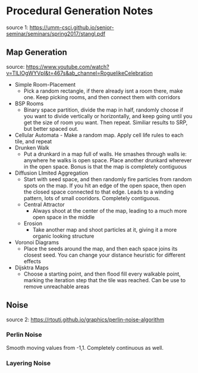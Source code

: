 # Procedural Generation Notes
source 1: https://umm-csci.github.io/senior-seminar/seminars/spring2017/stangl.pdf


## Map Generation 
source: https://www.youtube.com/watch?v=TlLIOgWYVpI&t=467s&ab_channel=RoguelikeCelebration
-   Simple Room-Placement
	- Pick a random rectangle, if there already isnt a room there, make one. Keep picking rooms, and then connect them with corridors
-   BSP Rooms
	- Binary space partition, divide the map in half, randomly choose if you want to divide vertically or horizontally, and keep going until you get the size of room you want. Then repeat. Similiar results to SRP, but better spaced out.
 -   Cellular Automata
	- Make a random map. Apply cell life rules to each tile, and repeat
-  Drunken Walk
	- Put a drunkard in a map full of walls. He smashes through walls ie: anywhere he walks is open space. Place another drunkard wherever in the open space. Bonus is that the map is completely contiguous
-  Diffusion LImited Aggregation 
	- Start with seed space, and then randomly fire particles from random spots on the map. If you hit an edge of the open space, then open the closed space connected to that edge. Leads to a winding pattern, lots of small cooridors. Completely contiguous.
	-  Central Attractor
		- Always shoot at the center of the map, leading to a much more open space in the middle
	-  Erosion
		- Take another map and shoot particles at it, giving it a more organic looking structure
-  Voronoi Diagrams
	- Place the seeds around the map, and then each space joins its closest seed. You can change your distance heuristic for different effects
-  Dijsktra Maps
	- Choose a starting point, and then flood fill every walkable point, marking the iteration step that the tile was reached. Can be use to remove unreachable areas

## Noise
source 2: https://rtouti.github.io/graphics/perlin-noise-algorithm

### Perlin Noise
Smooth moving values from -1,1. Completely continuous as well.

### Layering Noise
